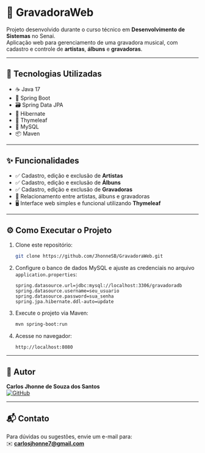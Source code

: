 # 🎵 GravadoraWeb

Projeto desenvolvido durante o curso técnico em **Desenvolvimento de Sistemas** no Senai.  
Aplicação web para gerenciamento de uma gravadora musical, com cadastro e controle de **artistas**, **álbuns** e **gravadoras**.

---

## 🚀 Tecnologias Utilizadas

- ☕ Java 17  
- 🌱 Spring Boot  
- 🗃️ Spring Data JPA  
- 🔄 Hibernate  
- 🧩 Thymeleaf  
- 🐬 MySQL  
- 📦 Maven  

---

## ✨ Funcionalidades

- ✅ Cadastro, edição e exclusão de **Artistas**  
- ✅ Cadastro, edição e exclusão de **Álbuns**  
- ✅ Cadastro, edição e exclusão de **Gravadoras**  
- 🔗 Relacionamento entre artistas, álbuns e gravadoras  
- 🖥️ Interface web simples e funcional utilizando **Thymeleaf**

---

## ⚙️ Como Executar o Projeto

1. Clone este repositório:
   ```bash
   git clone https://github.com/JhonneSB/GravadoraWeb.git
   
   ```

2. Configure o banco de dados MySQL e ajuste as credenciais no arquivo `application.properties`:
   ```properties
   spring.datasource.url=jdbc:mysql://localhost:3306/gravadoradb
   spring.datasource.username=seu_usuario
   spring.datasource.password=sua_senha
   spring.jpa.hibernate.ddl-auto=update
   ```

3. Execute o projeto via Maven:
   ```bash
   mvn spring-boot:run
   ```

4. Acesse no navegador:
   ```
   http://localhost:8080
   ```

---

## 👤 Autor

**Carlos Jhonne de Souza dos Santos**  
[![GitHub](https://img.shields.io/badge/-GitHub-000?style=flat&logo=github&logoColor=white)](https://github.com/JhonneSB)

---

## 📬 Contato

Para dúvidas ou sugestões, envie um e-mail para:  
✉️ **carlosjhonne7@gmail.com**
